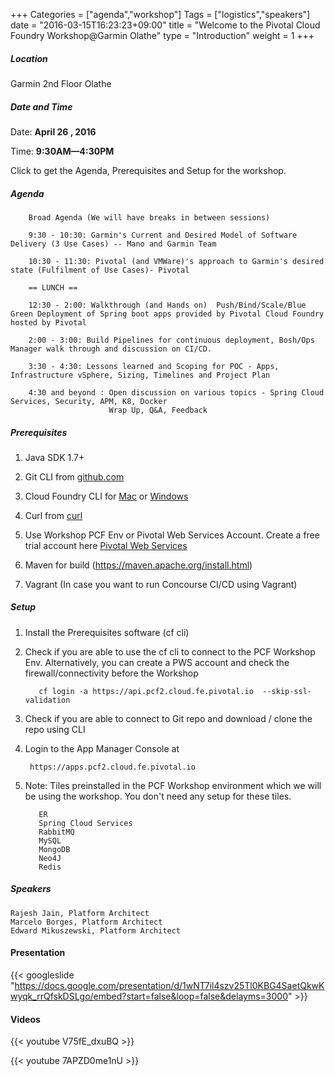 +++
Categories = ["agenda","workshop"]
Tags = ["logistics","speakers"]
date = "2016-03-15T16:23:23+09:00"
title = "Welcome to the Pivotal Cloud Foundry Workshop@Garmin Olathe"
type = "Introduction"
weight = 1
+++
##### Location

Garmin 2nd Floor Olathe

##### Date and Time
Date: **April 26 , 2016**

Time: **9:30AM—4:30PM**

Click to get the Agenda, Prerequisites and Setup for the workshop.

<!--more-->

##### Agenda

        Broad Agenda (We will have breaks in between sessions)

        9:30 - 10:30: Garmin's Current and Desired Model of Software Delivery (3 Use Cases) -- Mano and Garmin Team

        10:30 - 11:30: Pivotal (and VMWare)'s approach to Garmin's desired state (Fulfilment of Use Cases)- Pivotal

        == LUNCH ==

        12:30 - 2:00: Walkthrough (and Hands on)  Push/Bind/Scale/Blue Green Deployment of Spring boot apps provided by Pivotal Cloud Foundry hosted by Pivotal

        2:00 - 3:00: Build Pipelines for continuous deployment, Bosh/Ops Manager walk through and discussion on CI/CD.

        3:30 - 4:30: Lessons learned and Scoping for POC - Apps, Infrastructure vSphere, Sizing, Timelines and Project Plan

        4:30 and beyond : Open discussion on various topics - Spring Cloud Services, Security, APM, K8, Docker
                          Wrap Up, Q&A, Feedback


##### Prerequisites
1. Java SDK 1.7+

2. Git CLI from [github.com](https://mac.github.com/)

3. Cloud Foundry CLI for [Mac](https://github.com/cloudfoundry/cli/releases) or [Windows](http://docs.cloudfoundry.org/devguide/installcf/install-go-cli.html#windows)

4. Curl from [curl](http://curl.haxx.se/)

5. Use Workshop PCF Env or Pivotal Web Services Account.  Create a free trial account here [Pivotal Web Services](http://run.pivotal.io/)

6. Maven for build (https://maven.apache.org/install.html)

7. Vagrant (In case you want to run Concourse CI/CD using Vagrant)

##### Setup

1. Install the Prerequisites software (cf cli)

2. Check if you are able to use the cf cli to connect to the PCF Workshop Env. Alternatively, you can create a PWS account and check the firewall/connectivity before the Workshop

          cf login -a https://api.pcf2.cloud.fe.pivotal.io  --skip-ssl-validation

3. Check if you are able to connect to Git repo and download / clone the repo using CLI
4. Login to the App Manager Console at

        https://apps.pcf2.cloud.fe.pivotal.io

5. Note: Tiles preinstalled in the PCF Workshop environment which we will be using the workshop. You don't need any setup for these tiles.

          ER
          Spring Cloud Services
          RabbitMQ
          MySQL
          MongoDB
          Neo4J
          Redis


##### Speakers

    Rajesh Jain, Platform Architect
    Marcelo Borges, Platform Architect
    Edward Mikuszewski, Platform Architect

#### Presentation


{{< googleslide "https://docs.google.com/presentation/d/1wNT7il4szv25Tl0KBG4SaetQkwKwyqk_rrQfskDSLgo/embed?start=false&loop=false&delayms=3000" >}}


#### Videos


{{< youtube V75fE_dxuBQ >}}


{{< youtube 7APZD0me1nU >}}
